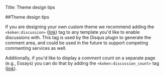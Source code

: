 Title: Theme design tips

##Theme design tips

If you are designing your own custom theme we recommend adding the `<koken:discussion>` ([link](http://help.koken.me/customer/portal/articles/828690-lens-tags#kokendiscussion)) tag to any template you'd like to enable discussions with. This tag is used by the Disqus plugin to generate the comment area, and could be used in the future to support competing commenting services as well.

Additionally, if you'd like to display a comment count on a separate page (e.g., Essays) you can do that by adding the `<koken:discussion_count>` tag ([link](http://help.koken.me/customer/portal/articles/828690-lens-tags#kokendiscussion_count)).
